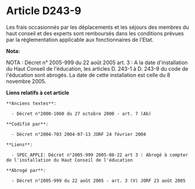 # Article D243-9

Les frais occasionnés par les déplacements et les séjours des membres du haut conseil et des experts sont remboursés dans les
conditions prévues par la réglementation applicable aux fonctionnaires de l'Etat.

**Nota:**

NOTA : Décret n° 2005-999 du 22 août 2005 art. 3 : A la date d'installation du Haut Conseil de l'éducation, les articles D.
243-1 à D. 243-9 du code de l'éducation sont abrogés. La date de cette installation est celle du 8 novembre 2005.

**Liens relatifs à cet article**

	**Anciens textes**:

	  - Décret n°2000-1060 du 27 octobre 2000 - art. 7 (Ab)

	**Codifié par**:

	  - Décret n°2004-703 2004-07-13 JORF 24 février 2004

	**Liens**:

	  - SPEC_APPLI: Décret n°2005-999 2005-08-22 art 3 : Abrogé à compter de l'installation du Haut Conseil de l'éducation

	**Abrogé par**:

	  - Décret n°2005-999 du 22 août 2005 - art. 3 (V) JORF 23 août 2005
